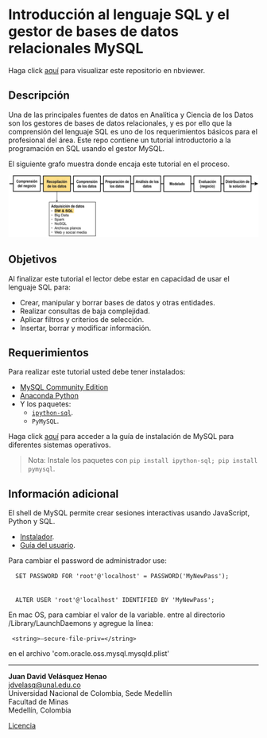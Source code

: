 # Introducción al lenguaje SQL y el gestor de bases de datos relacionales MySQL

Haga click [aquí](http://nbviewer.jupyter.org/github/jdvelasq/SQL-for-analytics/tree/master/01-SQL/)
para visualizar este repositorio en nbviewer.


## Descripción

Una de las principales fuentes de datos en Analítica y Ciencia de los Datos son los
gestores de bases de datos relacionales, y es por ello que la comprensión del lenguaje SQL
es uno de los requerimientos básicos para el profesional del área. Este repo contiene un
tutorial introductorio a la programación en SQL usando el gestor MySQL.

El siguiente grafo muestra donde encaja este tutorial en el proceso.

![readme-sql.jpg](images/readme-sql.jpg)

## Objetivos

Al finalizar este tutorial el lector debe estar en capacidad de usar el lenguaje SQL para:

* Crear, manipular y borrar bases de datos y otras entidades.
* Realizar consultas de baja complejidad.
* Aplicar filtros y criterios de selección.  
* Insertar, borrar y modificar información.


## Requerimientos

Para realizar este tutorial usted debe tener instalados:

* [MySQL Community Edition](https://dev.mysql.com/downloads/mysql/)
* [Anaconda Python](https://www.anaconda.com/download/#macos)
* Y los paquetes:
   * [`ipython-sql`](https://github.com/catherinedevlin/ipython-sql).
   * `PyMySQL`.


Haga click [aquí](https://dev.mysql.com/doc/refman/5.6/en/installing.html) para acceder
a la guía de instalación de MySQL para diferentes sistemas operativos.

> Nota: Instale los paquetes con `pip install ipython-sql; pip install pymysql`.


## Información adicional

El shell de MySQL permite crear sesiones interactivas usando JavaScript, Python y SQL.

* [Instalador](https://dev.mysql.com/downloads/shell/).
* [Guía del usuario](https://dev.mysql.com/doc/mysql-shell-excerpt/5.7/en/).

Para cambiar el password de administrador use:


      SET PASSWORD FOR 'root'@'localhost' = PASSWORD('MyNewPass');


      ALTER USER 'root'@'localhost' IDENTIFIED BY 'MyNewPass';
      
      
En mac OS, para cambiar el valor de la variable. entre al directorio /Library/LaunchDaemons
y agregue la línea:
	
	 <string>—secure-file-priv=</string>

en el archivo 'com.oracle.oss.mysql.mysqld.plist'

   

      
---

**Juan David Velásquez Henao**    
jdvelasq@unal.edu.co  
Universidad Nacional de Colombia, Sede Medellín  
Facultad de Minas  
Medellín, Colombia  

[Licencia](https://github.com/jdvelasq/Tutorials-on-ETL-processes-for-analytics/blob/master/LICENSE)
